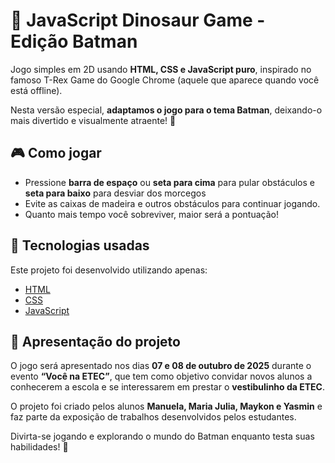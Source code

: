 # 🦇 JavaScript Dinosaur Game - Edição Batman

Jogo simples em 2D usando **HTML, CSS e JavaScript puro**, inspirado no famoso T-Rex Game do Google Chrome (aquele que aparece quando você está offline).  

Nesta versão especial, **adaptamos o jogo para o tema Batman**, deixando-o mais divertido e visualmente atraente! 🦇

## 🎮 Como jogar

- Pressione **barra de espaço** ou **seta para cima** para pular obstáculos e  **seta para baixo** para desviar dos morcegos
- Evite as caixas de madeira e outros obstáculos para continuar jogando.  
- Quanto mais tempo você sobreviver, maior será a pontuação!  

## 🧪 Tecnologias usadas

Este projeto foi desenvolvido utilizando apenas:  

- [HTML](https://html.com/)  
- [CSS](https://developer.mozilla.org/en-US/docs/Web/CSS)  
- [JavaScript](https://www.javascript.com/)

## 📅 Apresentação do projeto

O jogo será apresentado nos dias **07 e 08 de outubro de 2025** durante o evento **“Você na ETEC”**, que tem como objetivo convidar novos alunos a conhecerem a escola e se interessarem em prestar o **vestibulinho da ETEC**.  

O projeto foi criado pelos alunos **Manuela, Maria Julia, Maykon e Yasmin** e faz parte da exposição de trabalhos desenvolvidos pelos estudantes.  

Divirta-se jogando e explorando o mundo do Batman enquanto testa suas habilidades! 🦇

